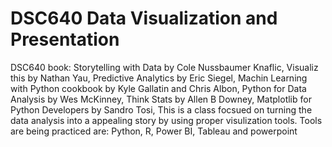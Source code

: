 # DSC640 Data Visualization and Presentation
DSC640 book: 
Storytelling with Data by Cole Nussbaumer Knaflic,
Visualiz this by Nathan Yau,
Predictive Analytics by Eric Siegel,
Machin Learning with Python cookbook by Kyle Gallatin and Chris Albon,
Python for Data Analysis by Wes McKinney,
Think Stats by Allen B Downey,
Matplotlib for Python Developers by Sandro Tosi,
This is a class focsued on turning the data analysis into a appealing story by using proper visulization tools. 
Tools are being practiced are: Python, R, Power BI, Tableau and powerpoint
